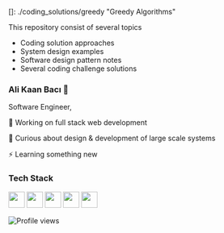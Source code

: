

[]: ./coding_solutions/greedy	"Greedy Algorithms"

This repository consist of several topics 

- Coding solution approaches
- System design examples
- Software design pattern notes
- Several coding challenge solutions



### Ali Kaan Bacı 👋

Software Engineer, 

🔭 Working on full stack web development

🌱 Curious about design & development of large scale systems

⚡ Learning something new

### Tech Stack
<p float="left">
  <img height="32" width="32" src="https://cdn.jsdelivr.net/npm/simple-icons@v4/icons/java.svg" />   
  <img height="32" width="32" src="https://cdn.jsdelivr.net/npm/simple-icons@v4/icons/javascript.svg" /> 
  <img height="32" width="32" src="https://cdn.jsdelivr.net/npm/simple-icons@v4/icons/python.svg" />
  <img height="32" width="32" src="https://cdn.jsdelivr.net/npm/simple-icons@v4/icons/spring.svg" />
  <img height="32" width="32" src="https://cdn.jsdelivr.net/npm/simple-icons@v4/icons/angular.svg" />  
</p>

![Profile views](https://gpvc.arturio.dev/alikaanbaci)

<!--
**alikaanbaci/alikaanbaci** is a ✨ _special_ ✨ repository because its `README.md` (this file) appears on your GitHub profile.

Here are some ideas to get you started:


- 🌱 I’m currently learning ...
- 👯 I’m looking to collaborate on ...
- 🤔 I’m looking for help with ...
- 💬 Ask me about ...
- 📫 How to reach me: ...
- 😄 Pronouns: ...
- ⚡ Fun fact: ...
-->

